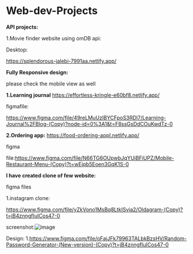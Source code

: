 # Web-dev-Projects

**API projects:**

1.Movie finder website using omDB api:

Desktop:

https://splendorous-jalebi-7991aa.netlify.app/

**Fully Responsive design:**

please check the mobile view as well

**1.Learning journal**
https://effortless-kringle-e60bf8.netlify.app/

figmafile:

https://www.figma.com/file/49reLMuUzlBYCFpoS3RDl7/Learning-Journal%2FBlog-(Copy)?node-id=0%3A1&t=F8ssGsDdCOuKwdTz-0


**2.Ordering app:**
https://food-ordering-appl.netlify.app/

figma

file:https://www.figma.com/file/N66TG6OUpwbJqYUiBFiUPZ/Mobile-Restaurant-Menu-(Copy)?t=wEjpb5Eoen3GqK1S-0




**I have created clone of few website:**

figma files

1.instagram clone:

https://www.figma.com/file/yZkVono1MsBq8LtkISvja2/Oldagram-(Copy)?t=jB4znngfIuICos47-0

screenshot:![image](https://user-images.githubusercontent.com/121917455/212187424-5b3805e4-97a3-423f-9683-a665b0964aa1.png)





























Design:
1.https://www.figma.com/file/oFajJFk79963TALbkBzsHV/Random-Password-Generator-(New-version)-(Copy)?t=jB4znngfIuICos47-0

